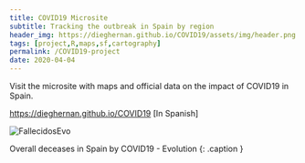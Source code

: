 ```yaml
---
title: COVID19 Microsite
subtitle: Tracking the outbreak in Spain by region
header_img: https://dieghernan.github.io/COVID19/assets/img/header.png
tags: [project,R,maps,sf,cartography]
permalink: /COVID19-project
date: 2020-04-04
---
```


Visit the microsite with maps and official data on the impact of COVID19 in Spain. 

<https://dieghernan.github.io/COVID19>
[In Spanish]

![FallecidosEvo](https://dieghernan.github.io/COVID19/assets/Fallecidos.gif)

Overall deceases in Spain by COVID19 - Evolution
{: .caption }
